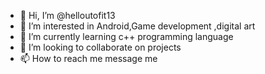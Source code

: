 - 👋 Hi, I’m @helloutofit13
- 👀 I’m interested in Android,Game development ,digital art
- 🌱 I’m currently learning c++ programming language 
- 💞️ I’m looking to collaborate on projects
- 📫 How to reach me message me 

<!---
helloutofit13/helloutofit13 is a ✨ special ✨ repository because its `README.md` (this file) appears on your GitHub profile.
You can click the Preview link to take a look at your changes.
--->
